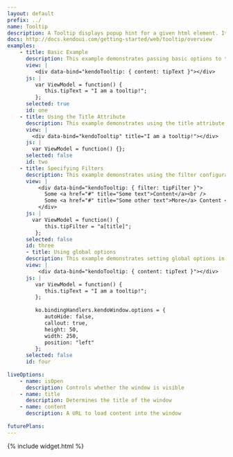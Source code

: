 ```yaml
---
layout: default
prefix: ../
name: Tooltip
description: A Tooltip displays popup hint for a given html element. Its content can be defined either as static text or loaded dynamically via AJAX.
docs: http://docs.kendoui.com/getting-started/web/tooltip/overview
examples:
    - title: Basic Example
      description: This example demonstrates passing basic options to the Tooltip plugin.
      view: |
         <div data-bind="kendoTooltip: { content: tipText }"></div>
      js: |
         var ViewModel = function() {
            this.tipText = "I am a tooltip!";
         };
      selected: true
      id: one
    - title: Using the Title Attribute
      description: This example demonstrates using the title attribute of a element for Tooltip content
      view: |
        <div data-bind="kendoTooltip" title="I am a tooltip!"></div>
      js: |
        var ViewModel = function() {};
      selected: false
      id: two
    - title: Specifying Filters
      description: This example demonstrates using the filter configuration option 
      view: |
          <div data-bind="kendoTooltip: { filter: tipFilter }">
            Some <a href="#" title="Some text">Content</a><br />
            Some <a href="#" title="Some other text">More</a> Content <br />
          </div>
      js: |
        var ViewModel = function() {
            this.tipFilter = "a[title]";
         };
      selected: false
      id: three
      - title: Using global options
      description: This example demonstrates setting global options in *ko.bindingHandlers.kendoTooltip.options*. This helps to simplify the markup for settings that can be used as a default for all instances of this widget.
      view: |
          <div data-bind="kendoTooltip: { content: tipText }"></div>
      js: |
         var ViewModel = function() {
            this.tipText = "I am a tooltip!";
         };
         
         ko.bindingHandlers.kendoWindow.options = {
            autoHide: false,
            callout: true,
            height: 50,
            width: 250,
            position: "left"
         };
      selected: false
      id: four
      
liveOptions:
    - name: isOpen
      description: Controls whether the window is visible
    - name: title
      description: Determines the title of the window
    - name: content
      description: A URL to load content into the window
      
futurePlans:
---
```


{% include widget.html %}
